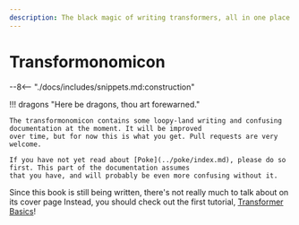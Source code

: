 ```yaml
---
description: The black magic of writing transformers, all in one place!
---
```


# Transformonomicon

--8<-- "./docs/includes/snippets.md:construction"

!!! dragons "Here be dragons, thou art forewarned."

    The transformonomicon contains some loopy-land writing and confusing documentation at the moment. It will be improved
    over time, but for now this is what you get. Pull requests are very welcome.

    If you have not yet read about [Poke](../poke/index.md), please do so first. This part of the documentation assumes
    that you have, and will probably be even more confusing without it.

Since this book is still being written, there's not really much to talk about on its cover page Instead, you should check
out the first tutorial, [Transformer Basics](./tutorials/transformer-basics.md)!
